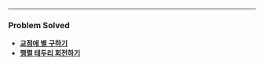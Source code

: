 ****
### Problem Solved

- [**교점에 별 구하기**](https://github.com/ChanghyunRyu/Python_CodingTest_note/tree/main/data_structure/array/create_star_intersection)
- [**행렬 테두리 회전하기**](https://github.com/ChanghyunRyu/Python_CodingTest_note/tree/main/data_structure/array/border_rotation)